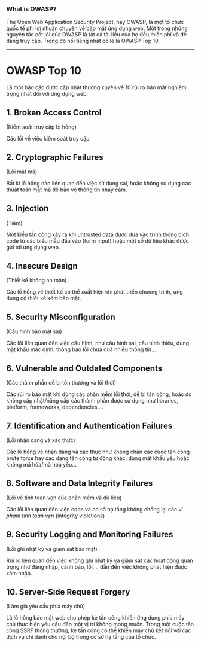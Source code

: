 ### What is OWASP?
The Open Web Application Security Project, hay OWASP, là một tổ chức quốc tế phi lợi nhuận chuyên về bảo mật ứng dụng web. Một trong những nguyên tắc cốt lõi của OWASP là tất cả tài liệu của họ đều miễn phí và dễ dàng truy cập. Trong đó nổi tiếng nhất có lẽ là OWASP Top 10.

---
# OWASP Top 10
Là một báo cáo được cập nhật thường xuyên về 10 rủi ro bảo mật nghiêm trọng nhất đối với ứng dụng web.
## 1. Broken Access Control
(Kiểm soát truy cập bị hỏng)

Các lỗi về việc kiểm soát truy cập
## 2. Cryptographic Failures
(Lỗi mật mã)

Bất kì lỗ hổng nào liên quan đến việc sử dụng sai, hoặc không sử dụng các thuật toán mật mã để bảo vệ thông tin nhạy cảm.
## 3. Injection
(Tiêm)

Một kiểu tấn công xảy ra khi untrusted data được đưa vào trình thông dịch code từ các biểu mẫu đầu vào (form input) hoặc một số dữ liệu khác được gửi tới ứng dụng web.
## 4. Insecure Design
(Thiết kế không an toàn)

Các lỗ hổng về thiết kế có thể xuất hiện khi phát triển chương trình, ứng dụng có thiết kế kém bảo mật.
## 5. Security Misconfiguration
(Cấu hình bảo mật sai)

Các lỗi liên quan đến việc cấu hình, như cấu hình sai, cấu hình thiếu, dùng mật khẩu mặc định, thông báo lỗi chứa quá nhiều thông tin...
## 6. Vulnerable and Outdated Components
(Các thành phần dễ bị tổn thương và lỗi thời)

Các rủi ro bảo mật khi dùng các phần mềm lỗi thời, dễ bị tấn công, hoặc do không cập nhật/nâng cấp các thành phần được sử dụng như libraries, platform, frameworks, dependencies,...
## 7. Identification and Authentication Failures
(Lỗi nhận dạng và xác thực)

Các lỗ hổng về nhận dạng và xác thực như không chặn các cuộc tấn công brute force hay các dạng tấn công tự động khác, dùng mật khẩu yếu hoặc không mã hóa/mã hóa yếu...
## 8. Software and Data Integrity Failures
(Lỗi về tính toàn vẹn của phần mềm và dữ liệu)

Các lỗi liên quan đến việc code và cơ sở hạ tầng không chống lại các *vi phạm tính toàn vẹn* (integrity violations)
## 9. Security Logging and Monitoring Failures
(Lỗi ghi nhật ký và giám sát bảo mật)

Rủi ro liên quan đến việc không ghi nhật ký và giám sát các hoạt động quan trọng như đăng nhập, cảnh báo, lỗi,... đẫn đến việc không phát hiện được xâm nhập.
## 10. Server-Side Request Forgery
(Làm giả yêu cầu phía máy chủ)

Là lỗ hổng bảo mật web cho phép kẻ tấn công khiến ứng dụng phía máy chủ thực hiện yêu cầu đến một vị trí không mong muốn. Trong một cuộc tấn công SSRF thông thường, kẻ tấn công có thể khiến máy chủ kết nối với các dịch vụ chỉ dành cho nội bộ trong cơ sở hạ tầng của tổ chức.
